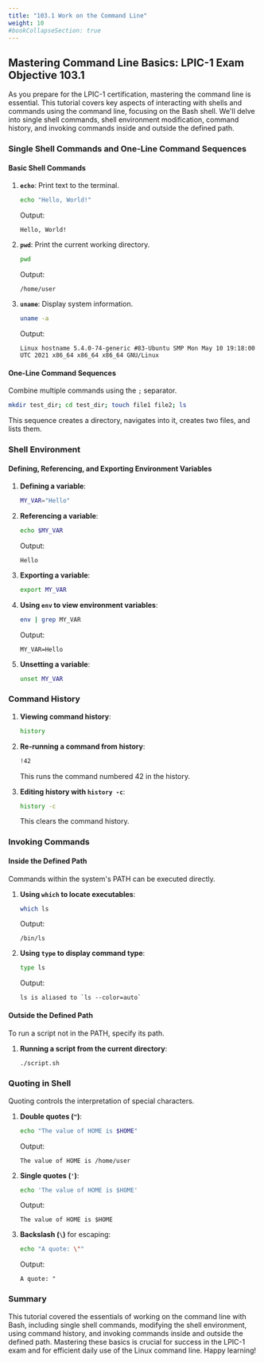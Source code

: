 ```yaml
---
title: "103.1 Work on the Command Line"
weight: 10
#bookCollapseSection: true
---
```


## Mastering Command Line Basics: LPIC-1 Exam Objective 103.1

As you prepare for the LPIC-1 certification, mastering the command line is essential. This tutorial covers key aspects of interacting with shells and commands using the command line, focusing on the Bash shell. We'll delve into single shell commands, shell environment modification, command history, and invoking commands inside and outside the defined path.

### Single Shell Commands and One-Line Command Sequences

#### Basic Shell Commands

1. **`echo`**: Print text to the terminal.
   ```bash
   echo "Hello, World!"
   ```
   Output:
   ```
   Hello, World!
   ```

2. **`pwd`**: Print the current working directory.
   ```bash
   pwd
   ```
   Output:
   ```
   /home/user
   ```

3. **`uname`**: Display system information.
   ```bash
   uname -a
   ```
   Output:
   ```
   Linux hostname 5.4.0-74-generic #83-Ubuntu SMP Mon May 10 19:18:00 UTC 2021 x86_64 x86_64 x86_64 GNU/Linux
   ```

#### One-Line Command Sequences

Combine multiple commands using the `;` separator.

```bash
mkdir test_dir; cd test_dir; touch file1 file2; ls
```

This sequence creates a directory, navigates into it, creates two files, and lists them.

### Shell Environment

#### Defining, Referencing, and Exporting Environment Variables

1. **Defining a variable**:
   ```bash
   MY_VAR="Hello"
   ```

2. **Referencing a variable**:
   ```bash
   echo $MY_VAR
   ```
   Output:
   ```
   Hello
   ```

3. **Exporting a variable**:
   ```bash
   export MY_VAR
   ```

4. **Using `env` to view environment variables**:
   ```bash
   env | grep MY_VAR
   ```
   Output:
   ```
   MY_VAR=Hello
   ```

5. **Unsetting a variable**:
   ```bash
   unset MY_VAR
   ```

### Command History

1. **Viewing command history**:
   ```bash
   history
   ```

2. **Re-running a command from history**:
   ```bash
   !42
   ```
   This runs the command numbered 42 in the history.

3. **Editing history with `history -c`**:
   ```bash
   history -c
   ```
   This clears the command history.

### Invoking Commands

#### Inside the Defined Path

Commands within the system's PATH can be executed directly.

1. **Using `which` to locate executables**:
   ```bash
   which ls
   ```
   Output:
   ```
   /bin/ls
   ```

2. **Using `type` to display command type**:
   ```bash
   type ls
   ```
   Output:
   ```
   ls is aliased to `ls --color=auto`
   ```

#### Outside the Defined Path

To run a script not in the PATH, specify its path.

1. **Running a script from the current directory**:
   ```bash
   ./script.sh
   ```

### Quoting in Shell

Quoting controls the interpretation of special characters.

1. **Double quotes (`"`)**:
   ```bash
   echo "The value of HOME is $HOME"
   ```
   Output:
   ```
   The value of HOME is /home/user
   ```

2. **Single quotes (`'`)**:
   ```bash
   echo 'The value of HOME is $HOME'
   ```
   Output:
   ```
   The value of HOME is $HOME
   ```

3. **Backslash (`\`)** for escaping:
   ```bash
   echo "A quote: \""
   ```
   Output:
   ```
   A quote: "
   ```

### Summary

This tutorial covered the essentials of working on the command line with Bash, including single shell commands, modifying the shell environment, using command history, and invoking commands inside and outside the defined path. Mastering these basics is crucial for success in the LPIC-1 exam and for efficient daily use of the Linux command line. Happy learning!
